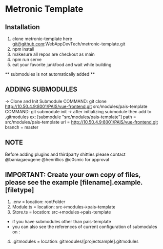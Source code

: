 # Metronic Template

## Installation

1. clone metronic-template here git@github.com:WebAppDevTech/metronic-template.git
2. npm install
3. makesure all repos are checkout as main
4. npm run serve
5. eat your favorite junkfood and wait while building

** submodules is not automatically added **
## ADDING SUBMODULES ##
-> Clone and Init Submodule
COMMAND: git clone http://10.50.4.9:8001/PAIS/vue-frontend.git src/modules/pais-template
COMMAND: git submodule init
-> after initializing submodule then add to .gitmodules
ex: [submodule "src/modules/pais-template"]
	path = src/modules/pais-template
	url = http://10.50.4.9:8001/PAIS/vue-frontend.git
	branch = master


## NOTE
Before adding plugins and thirdparty shitties
please contact @baniagaeugene @henrillics @c0smic for approval

## IMPORTANT: Create your own copy of files, please see the example [filename].example.[filetype]
1. .env = location: rootFolder
2. Module.ts = location: src->modules->pais-template
3. Store.ts = location: src->modules->pais-template

* if you have submodules other than pais-template
* you can also see the references of current configuration of submodules on : 
4. .gitmodules = location: gitmodules/[projectsample].gitmodules

